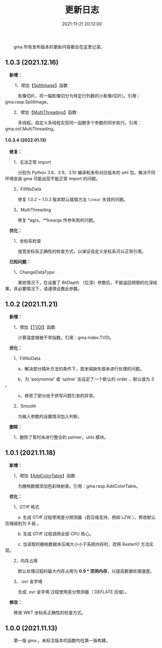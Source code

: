 ﻿---
title: 更新日志
date: 2021-11-21 20:12:00
tags:
 - gma
 - Python
categories:
 - 地理与气象分析库
---

&emsp;&emsp;gma 所有发布版本的更新内容都会在这里记录。

<!-- more -->

## 1.0.3 (2021.12.16)

**&emsp;新增：**

&emsp;&emsp; 1、增加【[SplitImage](6.Use.html#_4-17-splitimage)】函数

&emsp;&emsp;&emsp;影像切片。将一幅影像切分为特定行列数的小影像(切片)。引用：gma.rasp.SplitImage。

&emsp;&emsp;2、增加【[MultiThreading](6.Use.html#_3-6-multithreading)】函数

&emsp;&emsp;&emsp;多线程。自定义多线程实现同一函数多个参数的同步执行。引用：gma.osf.MultiThreading。

#### 1.0.3.4 (2022.01.13)

**&emsp;修复：**

&emsp;&emsp;1、无法正常 import 

&emsp;&emsp;&emsp;分别为 Python 3.8、3.9、3.10 编译和发布对应版本的 whl 包，解决不同环境安装 gma 可能出现不能正常 import 的问题。

&emsp;&emsp;2、FillNoData

&emsp;&emsp;&emsp;修复 1.0.2 ~ 1.0.3 版本默认插值方法 `linear` 失效的问题。

&emsp;&emsp;3、MultiThreading

&emsp;&emsp;&emsp;修复 *agrs，**kwargs 传参失败的问题。

**&emsp;优化：**

&emsp;&emsp;1、坐标系检查

&emsp;　　放宽坐标系正确性的检查方式，以保证自定义坐标系可以正常引用。

**&emsp;已知问题：**

&emsp;&emsp;1、ChangeDataType

&emsp;&emsp;&emsp;某些情况下，在设置了 BitDepth （位深）参数后，不能返回预期的位深结果。非必要情况下，请谨慎设置此参数。

## 1.0.2 (2021.11.21)

**&emsp;新增：**

&emsp;&emsp;1、增加【[TVDI](6.use.html#_1-6-tvdi)】函数

&emsp;&emsp;&emsp;计算温度植被干旱指数。引用：gma.index.TVDI。

**&emsp;优化：**

&emsp;&emsp;1、FillNoData

&emsp;&emsp;&emsp;a、解决部分插补方法的条件下，首末端缺失值未进行处理的问题。

&emsp;&emsp;&emsp;b、为 'polynomial' 或 'spline' 法设定了一个默认的 order ，默认值为 3 。

&emsp;&emsp;&emsp;c、修改了部分由于拼写问题引发的异常。

&emsp;&emsp;2、Smooth

&emsp;&emsp;&emsp;为输入参数的设置情况加入判断。


**&emsp;删除：**

&emsp;&emsp;1、删除了暂时未进行整合的 palmer，utils 模块。

## 1.0.1 (2021.11.18)

**&emsp;新增：**

&emsp;&emsp;1、增加【[AddColorTable](6.use.html#_4-16-addcolortable)】函数

&emsp;&emsp;&emsp;为栅格数据添加色彩映射表。引用：gma.rasp.AddColorTable。

**&emsp;优化：**

&emsp;&emsp;1、GTiff 格式

&emsp;&emsp;&emsp;a. 生成 GTiff 过程使用差分预测器（若压缩支持，例如 LZW ），修改默认压缩级别为 9 级 。

&emsp;&emsp;&emsp;b. 生成 GTiff 过程调用全部 CPU 核心。

&emsp;&emsp;&emsp;c. 当读取的栅格数据未压缩大小小于系统内存时，改用 RasterIO 方法实现。

&emsp;&emsp;2、内存占用

&emsp;&emsp;&emsp;默认处理过程的最大内存占用为 **0.9 * 空闲内存**，以提高数据处理速度。

&emsp;&emsp;3、.ovr 金字塔

&emsp;&emsp;&emsp;生成 .ovr 金字塔 过程使用差分预测器（ DEFLATE 压缩）。

**&emsp;修改：**

&emsp;&emsp;修改 WKT 坐标系正确性的检查方式。

## 1.0.0 (2021.11.13)

&emsp;&emsp;第一版 gma 。未标注版本的函数均在第一版构建。
